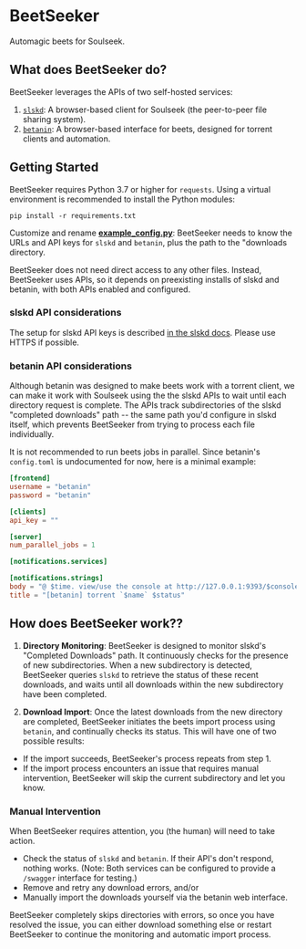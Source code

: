 # BeetSeeker

Automagic beets for Soulseek.

## What does BeetSeeker do?

BeetSeeker leverages the APIs of two self-hosted services:

1. [`slskd`](https://github.com/slskd/slskd): A browser-based client for Soulseek (the peer-to-peer file sharing system).
2. [`betanin`](https://github.com/sentriz/betanin): A browser-based interface for beets, designed for torrent clients and automation.

## Getting Started

BeetSeeker requires Python 3.7 or higher for `requests`. Using a virtual environment is recommended to install the Python modules:

``` 
pip install -r requirements.txt
```

Customize and rename **[example_config.py](./example_config.py)**: BeetSeeker needs to know the URLs and API keys for `slskd` and `betanin`, plus the path to the "downloads directory. 

BeetSeeker does not need direct access to any other files. Instead, BeetSeeker uses APIs, so it depends on preexisting installs of slskd and betanin, with both APIs enabled and configured. 


### slskd API considerations

The setup for slskd API keys is described [in the slskd docs](https://github.com/slskd/slskd/blob/master/docs/config.md#authentication). Please use HTTPS if possible.

### betanin API considerations

Although betanin was designed to make beets work with a torrent client, we can make it work with Soulseek using the the slskd APIs to wait until each directory request is complete. The APIs track subdirectories of the slskd "completed downloads" path -- the same path you'd configure in slskd itself, which prevents BeetSeeker from trying to process each file individually.

It is not recommended to run beets jobs in parallel. Since betanin's `config.toml` is undocumented for now, here is a minimal example:

```toml
[frontend]
username = "betanin"
password = "betanin"

[clients]
api_key = ""

[server]
num_parallel_jobs = 1

[notifications.services]

[notifications.strings]
body = "@ $time. view/use the console at http://127.0.0.1:9393/$console_path"
title = "[betanin] torrent `$name` $status"
```

## How does BeetSeeker work??

1. **Directory Monitoring**: BeetSeeker is designed to monitor slskd's "Completed Downloads" path. It continuously checks for the presence of new subdirectories. When a new subdirectory is detected, BeetSeeker queries `slskd` to retrieve the status of these recent downloads, and waits until all downloads within the new subdirectory have been completed.

2. **Download Import**: Once the latest downloads from the new directory are completed, BeetSeeker initiates the beets import process using `betanin`, and continually checks its status. This will have one of two possible results:

  - If the import succeeds, BeetSeeker's process repeats from step 1.
  - If the import process encounters an issue that requires manual intervention, BeetSeeker will skip the current subdirectory and let you know.

### Manual Intervention

When BeetSeeker requires attention, you (the human) will need to take action. 

  - Check the status of `slskd` and `betanin`. If their API's don't respond, nothing works. (Note: Both services can be configured to provide a `/swagger` interface for testing.)
  - Remove and retry any download errors, and/or
  - Manually import the downloads yourself via the betanin web interface.

BeetSeeker completely skips directories with errors, so once you have resolved the issue, you can either download something else or restart BeetSeeker to continue the monitoring and automatic import process.